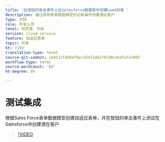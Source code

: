 ```yaml
---
title: '在按钮的单击事件上在Salesforce数据库中创建Lead对象 '
description: 通过调用表单数据模型的过帐操作创建潜在客户
type: 文档
role: 开发人员
level: 初学者，中级
version: cloud-service
feature: 自适应表单
topic: 开发
kt: 7193
translation-type: tm+mt
source-git-commit: 1b4512fdb047bec15d72a8278fd0ce5dfafa309f
workflow-type: tm+mt
source-wordcount: '62'
ht-degree: 8%

---
```



# 测试集成

根据Sales Force表单数据模型创建自适应表单，并在按钮的单击事件上测试在Salesforce中创建潜在客户

>[!VIDEO](https://video.tv.adobe.com/v/331892?quality=12&learn=on)


